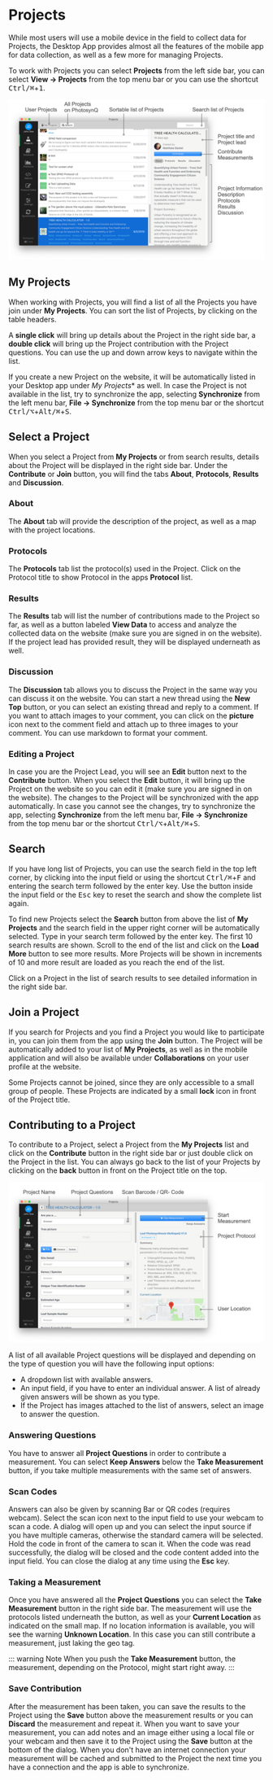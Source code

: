 # Projects

While most users will use a mobile device in the field to collect data for Projects, the Desktop App provides almost all the features of the mobile app for data collection, as well as a few more for managing Projects.

To work with Projects you can select **Projects** from the left side bar, you can select **View → Projects** from the top menu bar or you can use the shortcut <kbd>Ctrl/⌘</kbd>+<kbd>1</kbd>.

![The Project List](./images/project-list.png)

## My Projects

When working with Projects, you will find a list of all the Projects you have join under **My Projects**. You can sort the list of Projects, by clicking on the table headers.

A **single click** will bring up details about the Project in the right side bar, a **double click** will bring up the Project contribution with the Project questions. You can use the up and down arrow keys to navigate within the list.

If you create a new Project on the website, it will be automatically listed in your Desktop app under *My Projects** as well. In case the Project is not available in the list, try to synchronize the app, selecting **Synchronize** from the left menu bar, **File → Synchronize** from the top menu bar or the shortcut <kbd>Ctrl/⌥</kbd>+<kbd>Alt/⌘</kbd>+<kbd>S</kbd>.

## Select a Project

When you select a Project from **My Projects** or from search results, details about the Project will be displayed in the right side bar. Under the **Contribute** or **Join** button, you will find the tabs **About**, **Protocols**, **Results** and **Discussion**.

### About

The **About** tab will provide the description of the project, as well as a map with the project locations.

### Protocols

The **Protocols** tab list the protocol(s) used in the Project. Click on the Protocol title to show Protocol in the apps **Protocol** list.

### Results

The **Results** tab will list the number of contributions made to the Project so far, as well as a button labeled **View Data** to access and analyze the collected data on the website (make sure you are signed in on the website). If the project lead has provided result, they will be displayed underneath as well.

### Discussion

The **Discussion** tab allows you to discuss the Project in the same way you can discuss it on the website. You can start a new thread using the **New Top** button, or you can select an existing thread and reply to a comment. If you want to attach images to your comment, you can click on the **picture** icon next to the comment field and attach up to three images to your comment. You can use markdown to format your comment.

### Editing a Project

In case you are the Project Lead, you will see an **Edit** button next to the **Contribute** button. When you select the **Edit** button, it will bring up the Project on the website so you can edit it (make sure you are signed in on the website). The changes to the Project will be synchronized with the app automatically. In case you cannot see the changes, try to synchronize the app, selecting **Synchronize** from the left menu bar, **File → Synchronize** from the top menu bar or the shortcut <kbd>Ctrl/⌥</kbd>+<kbd>Alt/⌘</kbd>+<kbd>S</kbd>.

## Search

If you have long list of Projects, you can use the search field in the top left corner, by clicking into the input field or using the shortcut <kbd>Ctrl/⌘</kbd>+<kbd>F</kbd> and entering the search term followed by the enter key. Use the <i class="fa fa-times-circle"></i> button inside the input field or the <kbd>Esc</kbd> key to reset the search and show the complete list again.

To find new Projects select the **Search** button from above the list of **My Projects** and the search field in the upper right corner will be automatically selected. Type in your search term followed by the enter key. The first 10 search results are shown. Scroll to the end of the list and click on the **Load More** button to see more results. More Projects will be shown in increments of 10 and more result are loaded as you reach the end of the list.

Click on a Project in the list of search results to see detailed information in the right side bar.

## Join a Project

If you search for Projects and you find a Project you would like to participate in, you can join them from the app using the **Join** button. The Project will be automatically added to your list of **My Projects**, as well as in the mobile application and will also be available under **Collaborations** on your user profile at the website.

Some Projects cannot be joined, since they are only accessible to a small group of people. These Projects are indicated by a small **lock** icon in front of the Project title.

## Contributing to a Project

To contribute to a Project, select a Project from the **My Projects** list and click on the **Contribute** button in the right side bar or just double click on the Project in the list. You can always go back to the list of your Projects by clicking on the **back** button in front on the Project title on the top.

![Contributions to a Project with Project Questions, including Multiple Choice, Short Answer, Adding Images](./images/project-contribute.png)

A list of all available Project questions will be displayed and depending on the type of question you will have the following input options:

+ A dropdown list with available answers.
+ An input field, if you have to enter an individual answer. A list of already given answers will be shown as you type.
+ If the Project has images attached to the list of answers, select an image to answer the question.

### Answering Questions

You have to answer all **Project Questions** in order to contribute a measurement. You can select **Keep Answers** below the **Take Measurement** button, if you take multiple measurements with the same set of answers.

### Scan Codes

Answers can also be given by scanning Bar or QR codes (requires webcam). Select the scan icon next to the input field to use your webcam to scan a code. A dialog will open up and you can select the input source if you have multiple cameras, otherwise the standard camera will be selected. Hold the code in front of the camera to scan it. When the code was read successfully, the dialog will be closed and the code content added into the input field. You can close the dialog at any time using the **Esc** key.

### Taking a Measurement

Once you have answered all the **Project Questions** you can select the **Take Measurement** button in the right side bar. The measurement will use the protocols listed underneath the button, as well as your **Current Location** as indicated on the small map. If no location information is available, you will see the warning **Unknown Location**. In this case you can still contribute a measurement, just laking the geo tag.

::: warning Note
When you push the **Take Measurement** button, the measurement, depending on the Protocol, might start right away.
:::

### Save Contribution

After the measurement has been taken, you can save the results to the Project using the **Save** button above the measurement results or you can **Discard** the measurement and repeat it. When you want to save your measurement, you can add notes and an image either using a local file or your webcam and then save it to the Project using the **Save** button at the bottom of the dialog. When you don't have an internet connection your measurement will be cached and submitted to the Project the next time you have a connection and the app is able to synchronize.
